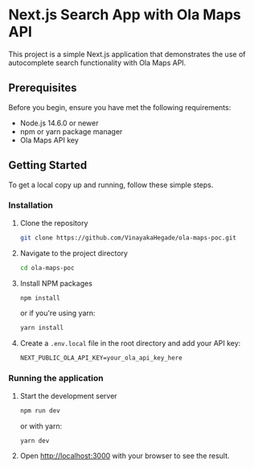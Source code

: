 # Next.js Search App with Ola Maps API

This project is a simple Next.js application that demonstrates the use of autocomplete search functionality with Ola Maps API.

## Prerequisites

Before you begin, ensure you have met the following requirements:

- Node.js 14.6.0 or newer
- npm or yarn package manager
- Ola Maps API key

## Getting Started

To get a local copy up and running, follow these simple steps.

### Installation

1. Clone the repository
   ```sh
   git clone https://github.com/VinayakaHegade/ola-maps-poc.git
   ```

2. Navigate to the project directory
   ```sh
   cd ola-maps-poc
   ```

3. Install NPM packages
   ```sh
   npm install
   ```
   or if you're using yarn:
   ```sh
   yarn install
   ```

4. Create a `.env.local` file in the root directory and add your API key:
   ```
   NEXT_PUBLIC_OLA_API_KEY=your_ola_api_key_here
   ```

### Running the application

1. Start the development server
   ```sh
   npm run dev
   ```
   or with yarn:
   ```sh
   yarn dev
   ```

2. Open [http://localhost:3000](http://localhost:3000) with your browser to see the result.


